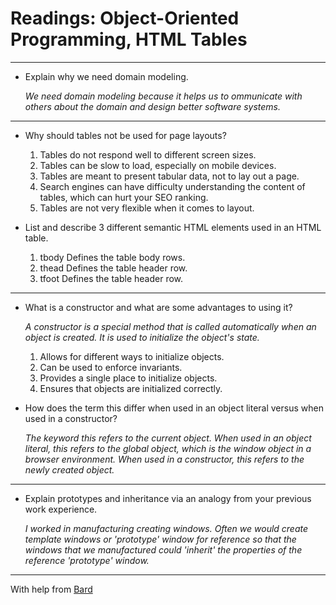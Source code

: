 # Readings: Object-Oriented Programming, HTML Tables

<hr>

- Explain why we need domain modeling.

  *We need domain modeling because it helps us to ommunicate with others about the domain and design better software systems.*


<hr>

- Why should tables not be used for page layouts?

   1. Tables do not respond well to different screen sizes.
   2. Tables can be slow to load, especially on mobile devices.
   3. Tables are meant to present tabular data, not to lay out a page.
   4. Search engines can have difficulty understanding the content of tables, which can hurt your SEO ranking.
   5. Tables are not very flexible when it comes to layout.

  
  
- List and describe 3 different semantic HTML elements used in an HTML table.


  1. tbody Defines the table body rows.
  2. thead Defines the table header row.
  3. tfoot Defines the table header row.



<hr>



- What is a constructor and what are some advantages to using it?

   *A constructor is a special method that is called automatically when an object is created. It is used to initialize the object's state.*

  1. Allows for different ways to initialize objects.
  2. Can be used to enforce invariants.
  3. Provides a single place to initialize objects.
  4. Ensures that objects are initialized correctly.

  
- How does the term this differ when used in an object literal versus when used in a constructor?

   *The keyword this refers to the current object. When used in an object literal, this refers to the global object, which is the window object in a browser environment. When used in a constructor, this   refers to the newly created object.*


<hr>



- Explain prototypes and inheritance via an analogy from your previous work experience.

  *I worked in manufacturing creating windows. Often we would create template windows or 'prototype' window for reference so that the windows that we manufactured could 'inherit' the properties of the reference 'prototype' window.*


<hr>


With help from [Bard](https://bard.google.com/)







